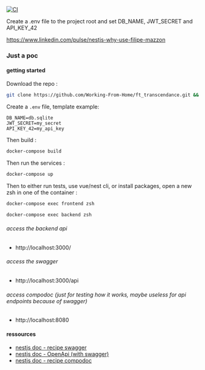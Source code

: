 [![CI](https://github.com/ggjulio/poc_dockerize_nestjs/actions/workflows/ci.yml/badge.svg)](https://github.com/ggjulio/poc_dockerize_nestjs/actions/workflows/ci.yml)

Create a .env file to the project root and set DB_NAME, JWT_SECRET and API_KEY_42

https://www.linkedin.com/pulse/nestjs-why-use-filipe-mazzon

### Just a poc

#### getting started
Download the repo :
```bash
git clone https://github.com/Working-From-Home/ft_transcendance.git && cd ft_transcendence
```
Create a `.env` file, template example:
```
DB_NAME=db.sqlite
JWT_SECRET=my_secret
API_KEY_42=my_api_key
```

Then build :
```bash
docker-compose build
```
Then run the services :
```bash
docker-compose up
```
Then to either run tests, use vue/nest cli, or install packages,
open a new zsh in one of the container :
```bash
docker-compose exec frontend zsh
```
```bash
docker-compose exec backend zsh
```


###### access the backend api
- http://localhost:3000/
###### access the swagger
- http://localhost:3000/api
###### access compodoc (just for testing how it works, maybe useless for api endpoints because of swagger)
- http://localhost:8080

#### ressources 
- [nestjs doc - recipe swagger](https://docs.nestjs.com/openapi/introduction)
- [nestjs doc - OpenApi (with swagger)](https://docs.nestjs.com/openapi/introduction)
- [nestjs doc - recipe compodoc](https://docs.nestjs.com/recipes/documentation)

